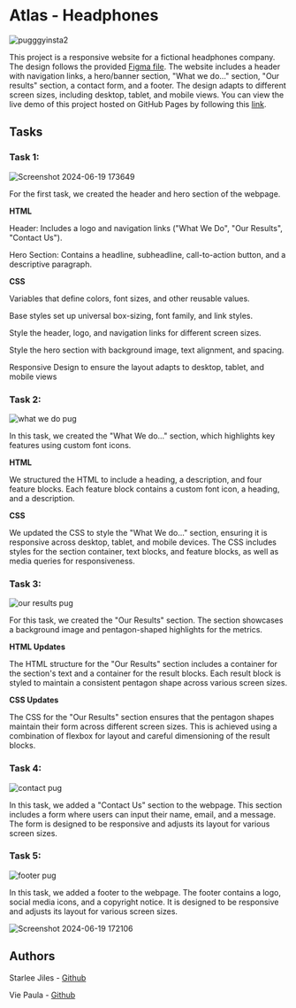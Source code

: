 # Atlas - Headphones

![pugggyinsta2](https://github.com/ThatsVie/atlas-headphones/assets/143755961/59af385b-28b7-4548-a02b-a456c1a3a76a)

This project is a responsive website for a fictional headphones company. The design follows the provided [Figma file](https://www.figma.com/design/FfnVADRC9xgI3yiZliTBYZ/Holberton-School---Headphone-company?node-id=0-362&t=bJCJPLuaAkLsxogd-0). The website includes a header with navigation links, a hero/banner section, "What we do..." section, "Our results" section, a contact form, and a footer. The design adapts to different screen sizes, including desktop, tablet, and mobile views. You can view the live demo of this project hosted on GitHub Pages by following this [link](https://thatsvie.github.io/atlas-headphones/).


## Tasks
### Task 1: 

![Screenshot 2024-06-19 173649](https://github.com/ThatsVie/atlas-headphones/assets/143755961/44c2fd36-8102-4fcc-9d2d-b9fe4584c574)

For the first task, we created the header and hero section of the webpage.

**HTML**

Header: Includes a logo and navigation links ("What We Do", "Our Results", "Contact Us").

Hero Section: Contains a headline, subheadline, call-to-action button, and a descriptive paragraph.

**CSS**

Variables that define colors, font sizes, and other reusable values.

Base styles set up universal box-sizing, font family, and link styles.

Style the header, logo, and navigation links for different screen sizes.

Style the hero section with background image, text alignment, and spacing.

Responsive Design to ensure the layout adapts to desktop, tablet, and mobile views


### Task 2: 

![what we do pug](https://github.com/ThatsVie/atlas-headphones/assets/143755961/40b09c78-5718-46a0-be4d-8e7a78b91104)


In this task, we created the "What We do..." section, which highlights key features using custom font icons.

**HTML**

We structured the HTML to include a heading, a description, and four feature blocks. Each feature block contains a custom font icon, a heading, and a description.

**CSS**

We updated the CSS to style the "What We do..." section, ensuring it is responsive across desktop, tablet, and mobile devices. The CSS includes styles for the section container, text blocks, and feature blocks, as well as media queries for responsiveness.


### Task 3:

![our results pug](https://github.com/ThatsVie/atlas-headphones/assets/143755961/f620327a-aa93-470b-95bf-03c469a5deea)

For this task, we created the "Our Results" section. The section showcases a background image and pentagon-shaped highlights for the metrics.

**HTML Updates**

The HTML structure for the "Our Results" section includes a container for the section's text and a container for the result blocks. Each result block is styled to maintain a consistent pentagon shape across various screen sizes.

**CSS Updates**

The CSS for the "Our Results" section ensures that the pentagon shapes maintain their form across different screen sizes. This is achieved using a combination of flexbox for layout and careful dimensioning of the result blocks.

### Task 4:

![contact pug](https://github.com/ThatsVie/atlas-headphones/assets/143755961/34a9b5d7-cfe5-408d-ab7d-2d3e1e9ac525)

In this task, we added a "Contact Us" section to the webpage. This section includes a form where users can input their name, email, and a message. The form is designed to be responsive and adjusts its layout for various screen sizes.

### Task 5: 

![footer pug](https://github.com/ThatsVie/atlas-headphones/assets/143755961/e1e1c8dd-bbbe-4e9f-8ab4-b7101662c4d8)


In this task, we added a footer to the webpage. The footer contains a logo, social media icons, and a copyright notice. It is designed to be responsive and adjusts its layout for various screen sizes.

![Screenshot 2024-06-19 172106](https://github.com/ThatsVie/atlas-headphones/assets/143755961/1b442363-f934-404f-ac39-b64bcffe95c6)


## Authors
Starlee Jiles - [Github](https://github.com/starles-barkley)

Vie Paula - [Github](https://github.com/ThatsVie)


